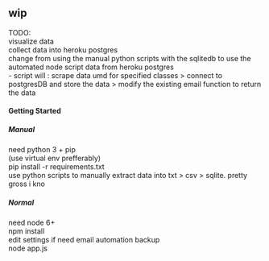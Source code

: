 ## wip  
  
TODO:  
visualize data  
collect data into heroku postgres  
change from using the manual python scripts with the sqlitedb to use the automated node script data from heroku postgres  
    - script will : scrape data umd for specified classes > connect to postgresDB and store the data > modify the existing email function to return the data
  
#### Getting Started  

##### Manual  
need python 3 + pip  
(use virtual env prefferably)  
pip install -r requirements.txt  
use python scripts to manually extract data into txt > csv > sqlite. pretty gross i kno
  
##### Normal  
need node 6+  
npm install  
edit settings if need email automation backup  
node app.js  
